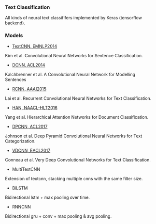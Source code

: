 ### Text Classification

All kinds of neural text classififers implemented by Keras (tensorflow backend).

### Models

- [TextCNN, EMNLP2014](https://www.aclweb.org/anthology/D14-1181)

Kim et al. Convolutional Neural Networks for Sentence Classification.

- [DCNN, ACL2014](http://www.aclweb.org/anthology/P14-1062)

Kalchbrenner et al. A Convolutional Neural Network for Modelling Sentences

- [RCNN, AAAI2015](https://www.aaai.org/ocs/index.php/AAAI/AAAI15/paper/download/9745/9552)

Lai et al. Recurrent Convolutional Neural Networks for Text Classification.

- [HAN, NAACL-HLT2016](http://www.aclweb.org/anthology/N16-1174)

Yang et al. Hierarchical Attention Networks for Document Classification.

- [DPCNN, ACL2017](https://ai.tencent.com/ailab/media/publications/ACL3-Brady.pdf)

 Johnson et al. Deep Pyramid Convolutional Neural Networks for Text Categorization.

- [VDCNN, EACL2017](http://www.aclweb.org/anthology/E17-1104)

Conneau et al. Very Deep Convolutional Networks for Text Classification.

- MultiTextCNN

Extension of textcnn, stacking multiple cnns with the same filter size.

- BiLSTM

Bidirectional lstm + max pooling over time.

- RNNCNN

Bidirectional gru + conv + max pooling & avg pooling.